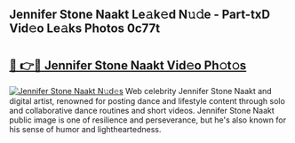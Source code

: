 ## Jennifer Stone Naakt Le𝚊k𝚎d N𝚞𝚍e - Part-txD Vid𝚎o Le𝚊ks Photos 0c77t

# <h2><a href="http://fb1kq8.evod.top/?m=Jennifer+Stone+Naakt">🔗 👉🔴 Jennifer Stone Naakt Vid𝚎o Ph𝚘t𝚘s</a></h2>

[![Jennifer Stone Naakt N𝚞d𝚎s](https://i.imgur.com/8V9OHl7.gif)](http://fb1kq8.evod.top/?m=Jennifer+Stone+Naakt)
Web celebrity Jennifer Stone Naakt and digital artist, renowned for posting dance and lifestyle content through solo and collaborative dance routines and short videos. Jennifer Stone Naakt public image is one of resilience and perseverance, but he's also known for his sense of humor and lightheartedness. 
